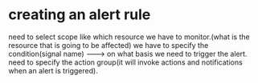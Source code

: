 # creating an alert rule
need to select scope like which resource we have to monitor.(what is the resource that is going to be affected)
we have to specify the condition(signal name) ---> on what basis we need to trigger the alert.
need to specify the action group(it will invoke actions and notifications when an alert is triggered).
